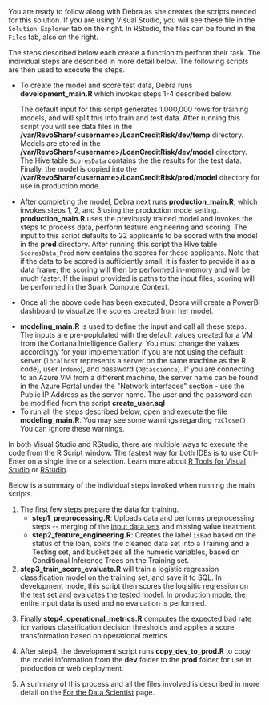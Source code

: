 
You are ready to follow along with Debra as she creates the scripts needed for this solution. <span class="sql"> If you are using Visual Studio, you will see these file in the <code>Solution Explorer</code> tab on the right. In RStudio, the files can be found in the <code>Files</code> tab, also on the right. </span> 

<div class="hdi">
The steps described below each create a function to perform their task.  The individual steps are described in more detail below.  The following scripts are then used to execute the steps. 
<p></p> 
<ul>
<li>To create the model and score test data, Debra runs <strong>development_main.R</strong> which invokes steps 1-4 described below.
<p></p>
The default input for this script generates 1,000,000 rows for training models, and will split this into train and test data.  After running this script you will see data files in the <strong>/var/RevoShare/&lt;username&gt;/LoanCreditRisk/dev/temp</strong> directory.  Models are stored in the <strong>/var/RevoShare/&lt;username&gt;/LoanCreditRisk/dev/model</strong> directory. The Hive table <code>ScoresData</code> contains the the results for the test data.  Finally, the model is copied into the  <strong>/var/RevoShare/&lt;username&gt;/LoanCreditRisk/prod/model</strong> directory for use in production mode.
<p></p>
</li>
<li>After completing the model, Debra next runs <strong>production_main.R</strong>, which invokes steps 1, 2, and 3 using the production mode setting.
<strong>production_main.R</strong> uses the previously trained model and invokes the steps to process data, perform feature engineering and scoring. 
The input to this script defaults to 22 applicants to be scored with the model in the <strong>prod</strong> directory. After running this script the Hive table <code>ScoresData_Prod</code> now contains the scores for these  applicants.  Note that if the data to be scored is sufficiently small, it is faster to provide it as a data frame; the scoring will then be performed in-memory and will be much faster.  If the input  provided is paths to the input files, scoring will be performed in the Spark Compute Context.
<p></p>
</li>
<li> Once all the above code has been executed, Debra will create a PowerBI dashboard to visualize the scores created from her model. 
<p></p>
</li>
</ul>
</div>

<ul>
<li class="sql">
<strong>modeling_main.R</strong> is used to define the input and call all these steps. The inputs are pre-poplulated with the default values created for a VM from the Cortana Intelligence Gallery.  You must  change the values accordingly for your implementation if you are not using the default server (<code>localhost</code> represents a server on the same machine as the R code),  user (<code>rdemo</code>), and password (<code>D@tascience</code>).  If you are connecting to an Azure VM from a different machine, the server name can be found in the Azure Portal under the "Network interfaces" section - use the Public IP Address as the server name. The user and the password can be modified from the script <strong>create_user.sql</strong> 
</li>

<li class="sql">To run all the steps described below, open and execute the file <strong>modeling_main.R</strong>.  You may see some warnings regarding <code>rxClose()</code>. You can ignore these warnings.
</li>
</ul>
<div class="alert alert-info" role="alert">
In <span class="sql">both Visual Studio and</span> RStudio, there are multiple ways to execute the code from the R Script window.  The fastest way <span class="sql">for both IDEs</span> is to use Ctrl-Enter on a single line or a selection.  Learn more about  <span class="sql"><a href="http://microsoft.github.io/RTVS-docs/">R Tools for Visual Studio</a> or</span> <a href="https://www.rstudio.com/products/rstudio/features/">RStudio</a>.

</div>





Below is a summary of the individual steps invoked when running the main script<span class="hdi">s</span>. 

<ol>
<li>
The first few steps prepare the data for training.

<ul>

<li>	<strong>step1_preprocessing.R</strong>:  Uploads data and performs preprocessing steps -- merging of the <a href="input_data.html">input data sets</a> and missing value treatment.  </li>

<li>	<strong>step2_feature_engineering.R</strong>:   Creates the label <code>isBad</code> based on the status of the loan, splits the cleaned data set into a Training and a Testing set, and bucketizes all the numeric variables, based on Conditional Inference Trees on the Training set.  </li>
</ul>

 </li>   


<li>  <strong>step3_train_score_evaluate.R</strong> will train a logistic regression classification model on the training set, and save it<span class="sql"> to SQL</span>. In development mode, this script then scores the logisitic regression on the test set and evaluates the tested model. In production mode, the entire input data is used and no evaluation is performed.
<p></p>
</li>

<li> Finally  <strong>step4_operational_metrics.R</strong> computes the expected bad rate for various classification decision thresholds and  applies a score transformation based on operational metrics. 
<p></p>
</li>
<li>After step4, the development script runs <strong>copy_dev_to_prod.R</strong> to copy the model information from the <strong>dev</strong> folder to the <strong>prod</strong> folder for use in production or web deployment.
<p></p>
</li>
<li>A summary of this process and all the files involved is described in more detail on the <a href="data-scientist.html">For the Data Scientist</a> page.
</li>
</ol>
